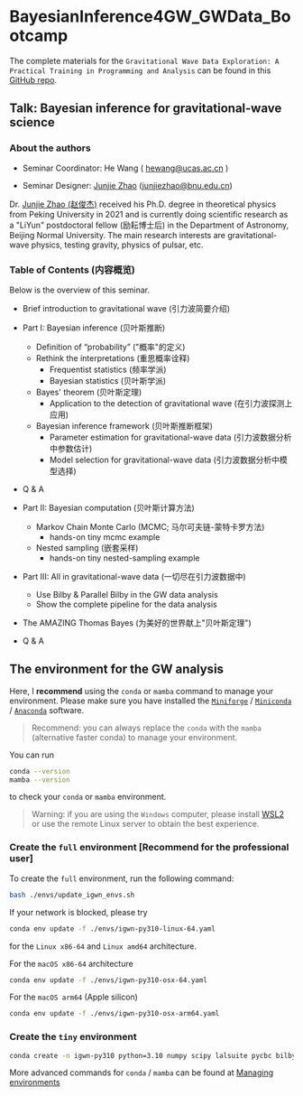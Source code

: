# BayesianInference4GW_GWData_Bootcamp

The complete materials for the `Gravitational Wave Data Exploration: A Practical Training in Programming and Analysis` can be found in this [GitHub repo](https://github.com/iphysresearch/GWData-Bootcamp).

## Talk: Bayesian inference for gravitational-wave science

### About the authors

- Seminar Coordinator: He Wang ( hewang@ucas.ac.cn )

- Seminar Designer: [Junjie Zhao](https://orcid.org/0000-0002-9233-3683) (junjiezhao@bnu.edu.cn)

Dr. [Junjie Zhao (赵俊杰)](https://orcid.org/0000-0002-9233-3683) received his Ph.D. degree in theoretical physics from Peking University in 2021 and is currently doing scientific research as a "LiYun" postdoctoral fellow (励耘博士后) in the Department of Astronomy, Beijing Normal University. The main research interests are gravitational-wave physics, testing gravity, physics of pulsar, etc.

### Table of Contents (内容概览)

Below is the overview of this seminar.

* Brief introduction to gravitational wave (引力波简要介绍)
- Part I: Bayesian inference (贝叶斯推断)
	- Definition of “probability” ("概率"的定义)
	- Rethink the interpretations (重思概率诠释)
		- Frequentist statistics (频率学派)
		- Bayesian statistics (贝叶斯学派)
	- Bayes' theorem (贝叶斯定理)
		- Application to the detection of gravitational wave (在引力波探测上应用)
	- Bayesian inference framework (贝叶斯推断框架)
		- Parameter estimation for gravitational-wave data (引力波数据分析中参数估计)
		- Model selection for gravitational-wave data (引力波数据分析中模型选择)
- Q & A

- Part II: Bayesian computation (贝叶斯计算方法)
	- Markov Chain Monte Carlo (MCMC; 马尔可夫链-蒙特卡罗方法)
		- hands-on tiny mcmc example
	- Nested sampling (嵌套采样)
		- hands-on tiny nested-sampling example
- Part III: All in gravitational-wave data (一切尽在引力波数据中)
	- Use Bilby & Parallel Bilby in the GW data analysis
	- Show the complete pipeline for the data analysis
- The AMAZING Thomas Bayes (为美好的世界献上"贝叶斯定理")
- Q & A


## The environment for the GW analysis

Here, I **recommend** using the `conda` or `mamba` command to manage your environment.
Please make sure you have installed the
[`Miniforge`](https://github.com/conda-forge/miniforge) /
[`Miniconda`](https://docs.conda.io/projects/miniconda/en/latest/) /
[`Anaconda`](https://docs.conda.io/projects/conda/en/latest/user-guide/install/index.html)
software.

> Recommend: you can always replace the `conda` with the `mamba` (alternative faster conda) to
manage your environment.

You can run
```bash
conda --version
mamba --version
```
to check your `conda` or `mamba` environment.

> Warning: if you are using the `Windows` computer, please install
> [WSL2](https://learn.microsoft.com/en-us/windows/wsl/about) or use the remote
> Linux server to obtain the best experience.


### Create the `full` environment [Recommend for the professional user]

To create the `full` environment, run the following command:

```bash
bash ./envs/update_igwn_envs.sh
```

If your network is blocked, please try
```bash
conda env update -f ./envs/igwn-py310-linux-64.yaml
```
for the `Linux x86-64` and `Linux amd64` architecture.

For the `macOS x86-64` architecture
```bash
conda env update -f ./envs/igwn-py310-osx-64.yaml
```

For the `macOS arm64` (Apple silicon)
```bash
conda env update -f ./envs/igwn-py310-osx-arm64.yaml
```

### Create the `tiny` environment
```bash
conda create -n igwn-py310 python=3.10 numpy scipy lalsuite pycbc bilby parallel-bilby dynesty emcee jupyterlab ipympl ipywidgets
```

More advanced commands for `conda` / `mamba` can be found at [Managing environments](https://docs.conda.io/projects/conda/en/latest/user-guide/tasks/manage-environments.html)